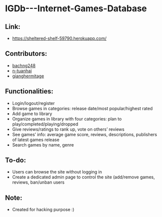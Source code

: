 # IGDb---Internet-Games-Database

## Link:
- https://sheltered-shelf-59790.herokuapp.com/

## Contributors:
- [bachng248](https://github.com/bachng248)
- [n-tuanhai](https://github.com/n-tuanhai)
- [gianghermitage](https://github.com/gianghermitage)

## Functionalities:
- Login/logout/register
- Browse games in categories: release date/most popular/highest rated
- Add game to library
- Organize games in library with four categories: plan to play/completed/playing/dropped
- Give reviews/ratings to rank up, vote on others’ reviews
- See games’ info: average game score, reviews, descriptions, publishers of latest games release
- Search games by name, genre

## To-do:
- Users can browse the site without logging in
- Create a dedicated admin page to control the site (add/remove games, reviews, ban/unban users

## Note:
- Created for hacking purpose :)

